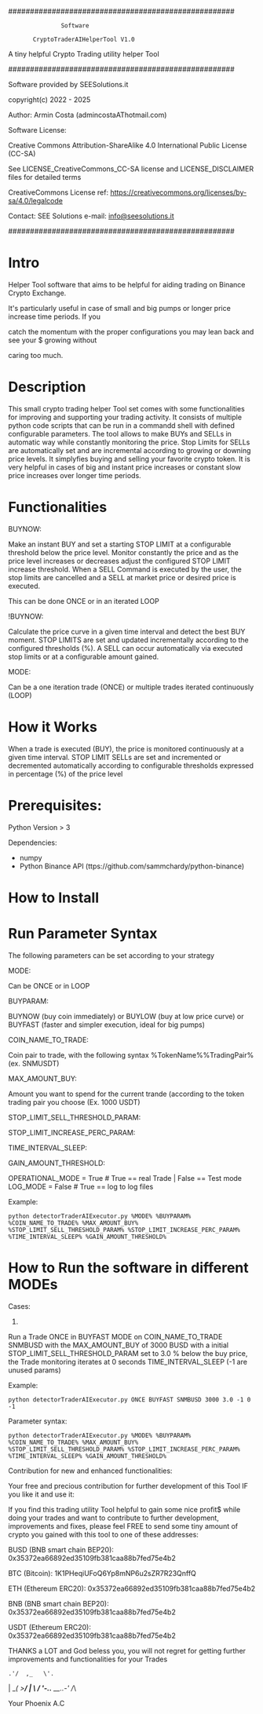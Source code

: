 ####################################################

                   Software
                                      
           CryptoTraderAIHelperTool V1.0
                                        
   A tiny helpful Crypto Trading utility helper Tool
   

####################################################


 Software provided by SEESolutions.it
 
 copyright(c) 2022 - 2025

 Author: Armin Costa (admincostaAThotmail.com)


 
Software License:

  Creative Commons Attribution-ShareAlike 4.0 International Public License (CC-SA)

  See LICENSE_CreativeCommons_CC-SA license and LICENSE_DISCLAIMER files for detailed terms

  CreativeCommons License ref: 
  https://creativecommons.org/licenses/by-sa/4.0/legalcode



Contact: SEE Solutions e-mail: info@seesolutions.it


####################################################



# Intro

 Helper Tool software that aims to be helpful for aiding trading on Binance Crypto Exchange.

 It's particularly useful in case of small and big pumps or longer price increase time periods. If you

catch the momentum with the proper configurations you may lean back and see your $ growing without 

caring too much.
 

# Description
 
This small crypto trading helper Tool set comes with some functionalities for improving and supporting your trading activity. It consists of multiple python code scripts that can be run in a commandd shell with defined configurable parameters. The tool allows to make BUYs and SELLs in automatic way while constantly monitoring the price. Stop Limits for SELLs are automatically set and are incremental according to growing or downing price levels. It simplyfies buying and selling your favorite crypto token. It is very helpful in cases of big and instant price increases or constant slow price increases over longer time periods.
 
# Functionalities

BUYNOW:

Make an instant BUY and set a starting STOP LIMIT at a configurable threshold below the price level.
Monitor constantly the price and as the price level increases or decreases adjust the configured STOP LIMIT increase threshold.
When a SELL Command is executed by the user, the stop limits are cancelled and a SELL at market price or desired price is executed.

This can be done ONCE or in an iterated LOOP

!BUYNOW:

Calculate the price curve in a given time interval and detect the best BUY moment. STOP LIMITS are set and updated incrementally according to the 
configured thresholds (%). A SELL can occur automatically via executed stop limits or at a configurable amount gained. 

MODE:

Can be a one iteration trade (ONCE) or multiple trades iterated continuously (LOOP)
 

# How it Works

When a trade is executed (BUY), the price is monitored continuously at a given time interval.
STOP LIMIT SELLs are set and incremented or decremented automatically according to configurable
thresholds expressed in percentage (%) of the price level 
 
# Prerequisites:

Python Version > 3

Dependencies:
- numpy
- Python Binance API (ttps://github.com/sammchardy/python-binance)


# How to Install
 

 
# Run Parameter Syntax

The following parameters can be set according to your strategy


MODE: 

Can be ONCE or in LOOP

BUYPARAM:

BUYNOW (buy coin immediately) or BUYLOW (buy at low price curve) or BUYFAST (faster and simpler execution, ideal for big pumps)

COIN_NAME_TO_TRADE:

Coin pair to trade, with the following syntax %TokenName%%TradingPair% (ex. SNMUSDT)

MAX_AMOUNT_BUY:

Amount you want to spend for the current trande (according to the token trading pair you choose (Ex. 1000 USDT)

STOP_LIMIT_SELL_THRESHOLD_PARAM:

STOP_LIMIT_INCREASE_PERC_PARAM:

TIME_INTERVAL_SLEEP:

GAIN_AMOUNT_THRESHOLD:

OPERATIONAL_MODE = True # True == real Trade  | False == Test mode
LOG_MODE = False # True == log to log files

 Example:
 ```
 python detectorTraderAIExecutor.py %MODE% %BUYPARAM% %COIN_NAME_TO_TRADE% %MAX_AMOUNT_BUY% %STOP_LIMIT_SELL_THRESHOLD_PARAM% %STOP_LIMIT_INCREASE_PERC_PARAM% %TIME_INTERVAL_SLEEP% %GAIN_AMOUNT_THRESHOLD%
```

 
# How to Run the software in different MODEs
 
Cases:

1)
Run a Trade ONCE in BUYFAST MODE on COIN_NAME_TO_TRADE SNMBUSD with the MAX_AMOUNT_BUY of 3000 BUSD with a initial STOP_LIMIT_SELL_THRESHOLD_PARAM set to 3.0 % below the buy price, the Trade monitoring iterates at 0 seconds TIME_INTERVAL_SLEEP (-1 are unused params)
 

Example:
 
```
python detectorTraderAIExecutor.py ONCE BUYFAST SNMBUSD 3000 3.0 -1 0 -1
```
 
Parameter syntax:

```
python detectorTraderAIExecutor.py %MODE% %BUYPARAM% %COIN_NAME_TO_TRADE% %MAX_AMOUNT_BUY% %STOP_LIMIT_SELL_THRESHOLD_PARAM% %STOP_LIMIT_INCREASE_PERC_PARAM% %TIME_INTERVAL_SLEEP% %GAIN_AMOUNT_THRESHOLD%
```

Contribution for new and enhanced functionalities:

Your free and precious contribution for further development of this Tool IF you like it and use it:
 

 If you find this trading utility Tool helpful to gain some nice $%$ profit$ while doing your trades and want to contribute to further development, improvements and fixes, please feel FREE to send some tiny amount of crypto you gained with this tool to one of these addresses:
 
 
 BUSD (BNB smart chain BEP20): 0x35372ea66892ed35109fb381caa88b7fed75e4b2
 
 BTC (Bitcoin):          1K1PHeqiUFoQ6Yp8mNP6u2sZR7R23QnffQ
 
 ETH (Ethereum ERC20):   0x35372ea66892ed35109fb381caa88b7fed75e4b2
 
 BNB (BNB smart chain BEP20):        0x35372ea66892ed35109fb381caa88b7fed75e4b2
 
 USDT (Ethereum ERC20): 0x35372ea66892ed35109fb381caa88b7fed75e4b2
 
 
 THANKS a LOT and God beless you, you will not regret for getting further improvements and functionalities for your Trades
 

 
    .'/  ,_   \'.
   |  \__( >__/  |
   \             /
    '-..__ __..-'
         /_\
 
 
Your Phoenix
A.C


